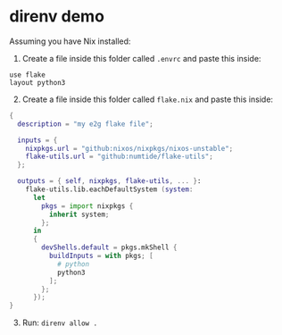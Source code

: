 # direnv demo
Assuming you have Nix installed:
1. Create a file inside this folder called `.envrc` and paste this inside:
```
use flake
layout python3
```

2. Create a file inside this folder called `flake.nix` and paste this inside:
```nix
{
  description = "my e2g flake file";

  inputs = {
    nixpkgs.url = "github:nixos/nixpkgs/nixos-unstable";
    flake-utils.url = "github:numtide/flake-utils";
  };

  outputs = { self, nixpkgs, flake-utils, ... }:
    flake-utils.lib.eachDefaultSystem (system:
      let
        pkgs = import nixpkgs {
          inherit system;
        };
      in
      {
        devShells.default = pkgs.mkShell {
          buildInputs = with pkgs; [
            # python
            python3
          ];
        };
      });
}
```

3. Run: `direnv allow .`

